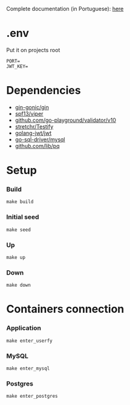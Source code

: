 Complete documentation (in Portuguese):
[here](https://ellekrau91.gitbook.io/userfy/)

# .env

Put it on projects root

````
PORT=
JWT_KEY=
````


# Dependencies

- [gin-gonic/gin](https://github.com/gin-gonic/gin) 
- [spf13/viper](https://github.com/spf13/viper)
- [github.com/go-playground/validator/v10](https://github.com/go-playground/validator)
- [stretchr/Testify](https://github.com/stretchr/testify)
- [golang-jwt/jwt](https://github.com/golang-jwt/jwt)
- [go-sql-driver/mysql](https://github.com/go-sql-driver/mysql)
- [github.com/lib/pq](https://github.com/lib/pq)

# Setup

### Build
`make build`

### Initial seed
`make seed`

### Up
`make up`

### Down
`make down`

# Containers connection
### Application
`make enter_userfy`

### MySQL
`make enter_mysql`

### Postgres
`make enter_postgres`
